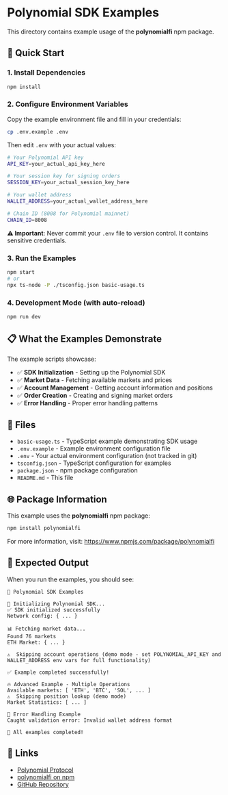 # Polynomial SDK Examples

This directory contains example usage of the **polynomialfi** npm package.

## 🚀 Quick Start

### 1. Install Dependencies

```bash
npm install
```

### 2. Configure Environment Variables

Copy the example environment file and fill in your credentials:

```bash
cp .env.example .env
```

Then edit `.env` with your actual values:

```bash
# Your Polynomial API key
API_KEY=your_actual_api_key_here

# Your session key for signing orders
SESSION_KEY=your_actual_session_key_here

# Your wallet address
WALLET_ADDRESS=your_actual_wallet_address_here

# Chain ID (8008 for Polynomial mainnet)
CHAIN_ID=8008
```

**⚠️ Important**: Never commit your `.env` file to version control. It contains sensitive credentials.

### 3. Run the Examples

```bash
npm start
# or
npx ts-node -P ./tsconfig.json basic-usage.ts
```

### 4. Development Mode (with auto-reload)

```bash
npm run dev
```

## 📋 What the Examples Demonstrate

The example scripts showcase:

- ✅ **SDK Initialization** - Setting up the Polynomial SDK
- ✅ **Market Data** - Fetching available markets and prices
- ✅ **Account Management** - Getting account information and positions
- ✅ **Order Creation** - Creating and signing market orders
- ✅ **Error Handling** - Proper error handling patterns

## 📁 Files

- `basic-usage.ts` - TypeScript example demonstrating SDK usage
- `.env.example` - Example environment configuration file
- `.env` - Your actual environment configuration (not tracked in git)
- `tsconfig.json` - TypeScript configuration for examples
- `package.json` - npm package configuration
- `README.md` - This file

## 🌐 Package Information

This example uses the **polynomialfi** npm package:

```bash
npm install polynomialfi
```

For more information, visit: https://www.npmjs.com/package/polynomialfi

## 🎯 Expected Output

When you run the examples, you should see:

```
🎯 Polynomial SDK Examples

🚀 Initializing Polynomial SDK...
✅ SDK initialized successfully
Network config: { ... }

📊 Fetching market data...
Found 76 markets
ETH Market: { ... }

⚠️  Skipping account operations (demo mode - set POLYNOMIAL_API_KEY and WALLET_ADDRESS env vars for full functionality)

✅ Example completed successfully!

🔥 Advanced Example - Multiple Operations
Available markets: [ 'ETH', 'BTC', 'SOL', ... ]
⚠️  Skipping position lookup (demo mode)
Market Statistics: [ ... ]

🚨 Error Handling Example
Caught validation error: Invalid wallet address format

🎉 All examples completed!
```

## 🔗 Links

- [Polynomial Protocol](https://polynomial.fi)
- [polynomialfi on npm](https://www.npmjs.com/package/polynomialfi)
- [GitHub Repository](https://github.com/Polynomial-Protocol/polynomial-npm)
